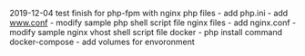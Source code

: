 2019-12-04 test finish for php-fpm with nginx
php files
    - add php.ini
    - add www.conf
    - modify sample php shell script file
nginx files
    - add nginx.conf 
    - modify sample nginx vhost shell script file
docker 
    - php install command
docker-compose
    - add volumes for envoronment